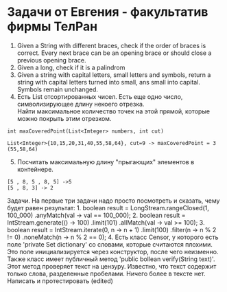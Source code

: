 # Задачи от Евгения - факультатив фирмы ТелРан

1. Given a String with different braces, check if the order of braces is correct. Every next brace can be an opening brace or should close a previous opening brace.
2. Given a long, check if it is a palindrom
3. Given a string with capital letters, small letters and symbols, return a string with capital letters turned into small, ans small into capital. Symbols remain unchanged.
4. Есть List<Integer> отсортированных чисел. Есть еще одно число, символизирующее длину некоего отрезка.  
   Найти максимальное количество точек на этой прямой, которые можно покрыть этим отрезком.
```code
int maxCoveredPoint(List<Imteger> numbers, int cut)

List<Integer>{10,15,20,31,40,55,58,64}, cut=9 -> maxCoveredPoint = 3    (55,58,64)
```
5. Посчитать максимальную длину "прыгающих" элементов в контейнере.
```code
[5 , 8, 5 , 8, 5] ->5
[5 , 8, 3] -> 2
```

Задачи. На первые три задачи надо просто посмотреть и сказать, чему будет равен результат:
1.
boolean result = LongStream.rangeClosed(1, 100_000)
.anyMatch(val -> val == 100_000);
2.
boolean result = IntStream.generate(() -> 100)
.limit(101)
.allMatch(val -> val >= 100);
3.
boolean result = IntStream.iterate(0, n -> n + 1)
.limit(100)
.filter(n -> n % 2 != 0)
.noneMatch(n -> n % 2 == 0);
4.
Есть класс Censor, у которого есть поле 'private Set<String> dictionary' со словами, которые считаются плохими. Это поле инициализируется через конструктор, после чего неизменно. Также класс имеет публичный метод 'public bollean verify(String text)'. Этот метод проверяет текст на цензуру. Известно, что текст содержит только слова, разделенные пробелами. Ничего более в тексте нет. Написать и протестировать (edited) 